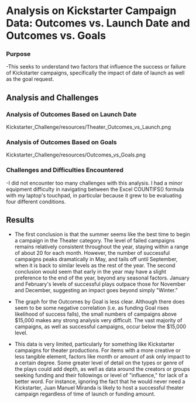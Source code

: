 # Analysis on Kickstarter Campaign Data: Outcomes vs. Launch Date and Outcomes vs. Goals 

### Purpose

-This seeks to understand two factors that influence the success or failure of Kickstarter campaigns, specifically the impact of date of launch as well as the goal request.

## Analysis and Challenges

### Analysis of Outcomes Based on Launch Date

Kickstarter_Challenge/resources/Theater_Outcomes_vs_Launch.png

### Analysis of Outcomes Based on Goals

Kickstarter_Challenge/resources/Outcomes_vs_Goals.png 
 
### Challenges and Difficulties Encountered

-I did not encounter too many challenges with this analysis. I had a minor equipment difficulty in navigating between the Excel COUNTIFS() formula with my laptop's touchpad, in particular because it grew to be evaluating four different conditions.

## Results

- The first conclusion is that the summer seems like the best time to begin a campaign in the Theater category. The level of failed campaigns remains relatively consistent throughout the year, staying within a range of about 20 for each month. However, the number of successful campaigns peaks dramatically in May, and tails off until September, when it is back to similar levels as the rest of the year. The second conclusion would seem that early in the year may have a slight preference to the end of the year, beyond any seasonal factors. January and February's levels of successful plays outpace those for November and December, suggesting an impact goes beyond simply "Winter."

- The graph for the Outcomes by Goal is less clear. Although there does seem to be some negative correlation (i.e. as funding Goal rises likelihood of success falls), the small numbers of campaigns above $15,000 makes any strong analysis very difficult. The vast majority of campaigns, as well as successful campaigns, occur below the $15,000 level.

- This data is very limited, particularly for something like Kickstarter campaigns for theater productions. For items with a more creative or less tangible element, factors like month or amount of ask only impact to a certain degree. Some greater level of detail on the types or genre of the plays could add depth, as well as data around the creators or groups seeking funding and their followings or level of "influence," for lack of a better word. For instance, ignoring the fact that he would never need a Kickstarter, Juan Manuel Miranda is likely to host a successful theater campaign regardless of time of launch or funding amount.
